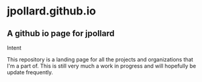 jpollard.github.io
==================
A github io page for jpollard
-----------------------------



Intent

This repository is a landing page for all the projects and organizations that I'm a part of.
This is still very much a work in progress and will hopefully be update frequently.
 


